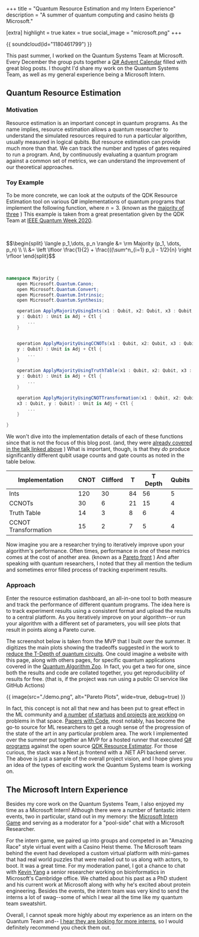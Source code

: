 +++
title = "Quantum Resource Estimation and my Intern Experience"
description = "A summer of quantum computing and casino heists @ Microsoft."

[extra]
highlight = true
katex = true
social_image = "microsoft.png"
+++

{{ soundcloud(id="1180461799") }}

This past summer, I worked on the Quantum Systems Team at Microsoft. Every
December the group puts together a
[Q# Advent Calendar](https://devblogs.microsoft.com/qsharp/q-advent-calendar-2021/)
filled with great blog posts. I thought I'd share my work on the Quantum Systems
Team, as well as my general experience being a Microsoft Intern.

## Quantum Resource Estimation

### Motivation

Resource estimation is an important concept in quantum programs. As the name
implies, resource estimation allows a quantum researcher to understand the
simulated resources required to run a particular algorithm, usually measured in
logical qubits. But resource estimation can provide much more than that. We can
track the number and types of gates required to run a program. And, by
continuously evaluating a quantum program against a common set of metrics, we
can understand the improvement of our theoretical approaches.

### Toy Example

To be more concrete, we can look at the outputs of the QDK Resource Estimation
tool on various Q# implementations of quantum programs that implement the
following function, where $n=3$. (known as the
[majority of three](https://en.wikipedia.org/wiki/Majority_function)
) This example is taken from a great presentation given by the QDK Team at
[IEEE Quantum Week 2020](https://qce20.quantum.ieee.org/tutorials/).

&nbsp;

<p>
$$\begin{split}
\langle p_1,\dots, p_n \rangle &= \rm Majority (p_1, \dots, p_n) \\
\\
&= \left \lfloor \frac{1}{2} + \frac{((\sum^n_{i=1} p_i) - 1/2}{n} \right \rfloor
\end{split}$$
</p>

&nbsp;

```cs
namespace Majority {
    open Microsoft.Quantum.Canon;
    open Microsoft.Quantum.Convert;
    open Microsoft.Quantum.Intrinsic;
    open Microsoft.Quantum.Synthesis;

    operation ApplyMajorityUsingInts(x1 : Qubit, x2: Qubit, x3 : Qubit,
    y : Qubit) : Unit is Adj + Ctl {
        ...
    }


    operation ApplyMajorityUsingCCNOTs(x1 : Qubit, x2: Qubit, x3 : Qubit,
    y : Qubit) : Unit is Adj + Ctl {
        ...
    }

    operation ApplyMajorityUsingTruthTable(x1 : Qubit, x2: Qubit, x3 : Qubit,
    y : Qubit) : Unit is Adj + Ctl {
        ...
    }

    operation ApplyMajorityUsingCNOTTransformation(x1 : Qubit, x2: Qubit,
    x3 : Qubit, y : Qubit) : Unit is Adj + Ctl {
        ...
    }

}
```

We won't dive into the implementation details of each of these functions since
that is not the focus of this blog post. (and, they were
[already covered in the talk linked above](https://www.youtube.com/watch?v=Ps5lZ0G6zIg)
) What is important, though, is that they _do_ produce
significantly different qubit usage counts and gate counts as noted in the table
below.

|     Implementation          |     CNOT    |     Clifford    |     T     |     T   Depth    |     Qubits    |
|-----------------------------|-------------|-----------------|-----------|------------------|---------------|
|     Ints                    |     120     |     30          |     84    |     56           |     5         |
|     CCNOTs                  |     30      |     6           |     21    |     15           |     4         |
|     Truth Table             |     14      |     3           |     8     |     6            |     4         |
|     CCNOT Transformation    |     15      |     2           |     7     |     5            |     4         |

Now imagine you are a researcher trying to iteratively improve upon your
algorithm's performance. Often times, performance in one of these metrics comes
at the cost of another area. (known as a [Pareto front](https://en.wikipedia.org/wiki/Pareto_front)
) And after speaking with quantum researchers, I noted that they all mention the
tedium and sometimes error filled process of tracking experiment results.

### Approach

Enter the resource estimation dashboard, an all-in-one tool to both measure and
track the performance of different quantum programs. The idea here is to track
experiment results using a consistent format and upload the results to a central
platform. As you iteratively improve on your algorithm--or run your algorithm
with a different set of parameters, you will see plots that result in points
along a Pareto curve.

The screenshot below is taken from the MVP that I built over the summer. It
digitizes the main plots showing the tradeoffs suggested in the work to
[reduce the T-Depth of quantum circuits](https://arxiv.org/pdf/2006.03845.pdf).
One could imagine a website with this page, along with others pages, for
specific quantum applications covered in the
[Quantum Algorithm Zoo](https://quantumalgorithmzoo.org/). In fact, you get a
two for one, since both the results and code are collated together, you get
reproducibility of results for free. (that is, if the project was run using a
public CI service like GitHub Actions)

{{ image(src="./demo.png", alt="Pareto Plots", wide=true, debug=true) }}

In fact, this concept is not all that new and has been put to great effect in the
ML community and [a number](https://wandb.ai/site)
[of startups](https://neptune.ai/)
[and projects](https://github.com/IDSIA/sacred) [are working](https://web.archive.org/web/20211205032107/https://www.comet.ml/site/)
on problems in that space. [Papers with Code](https://web.archive.org/web/20250601010035/https://paperswithcode.com/),
most notably, has become the go-to source for ML researchers to get a rough
sense of the progression of the state of the art in any particular problem area.
The work I implemented over the summer put together an MVP for a hosted runner
that executed [Q# programs](https://github.com/microsoft/QuantumLibraries)
against the open source [QDK Resource Estimator](https://docs.microsoft.com/en-us/azure/quantum/user-guide/machines/resources-estimator).
For those curious, the stack was a Next.js frontend with a .NET API backend
server. The above is just a sample of the overall project vision, and I hope
gives you an idea of the types of exciting work the Quantum Systems team is
working on.

## The Microsoft Intern Experience

Besides my core work on the Quantum Systems Team, I also enjoyed
my time as a Microsoft Intern! Although there were a number of fantastic intern
events, two in particular, stand out in my memory: the
[Microsoft Intern Game](https://interngame.microsoft.com/) and serving as a
moderator for a "pool-side" chat with a Microsoft Researcher.

For the intern game, we paired up into groups and competed in an "Amazing Race"
style virtual event with a Casino Heist theme. The Microsoft team behind the
event had developed a custom virtual platform with mini-games that had real
world puzzles that were mailed out to us along with actors, to boot. It was a
great time. For my moderation panel, I got a chance to chat with [Kevin Yang](https://www.linkedin.com/in/kevinkyang)
a senior researcher working on bioinformatics in Microsoft's Cambridge office.
We chatted about his past as a PhD student and his current work at Microsoft
along with why he's excited about protein engineering. Besides the events, the
intern team was very kind to send the interns a lot of swag--some of which I
wear all the time like my quantum team sweatshirt.

Overall, I cannot speak more highly about my experience as an intern on the
Quantum Team and--
[I hear they are looking for more interns](https://devblogs.microsoft.com/qsharp/interning-at-microsoft-quantum-2022/),
so I would definitely recommend you check them out.
